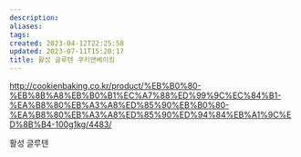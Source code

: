 ```yaml
---
description:
aliases: 
tags: 
created: 2023-04-12T22:25:58
updated: 2023-07-11T15:20:17
title: 활성 글루텐 쿠키앤베이킹
---
```

http://cookienbaking.co.kr/product/%EB%B0%80-%EB%8B%A8%EB%B0%B1%EC%A7%88%ED%99%9C%EC%84%B1-%EA%B8%80%EB%A3%A8%ED%85%90%EB%B0%80-%EA%B8%80%EB%A3%A8%ED%85%90%ED%94%84%EB%A1%9C%ED%8B%B4-100g1kg/4483/

활성 글루텐